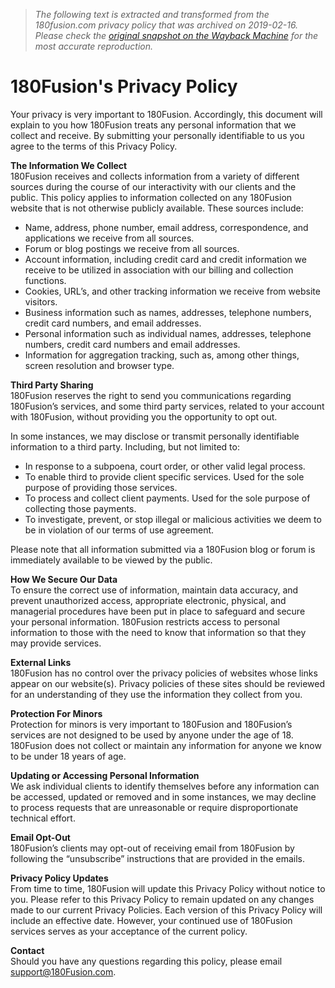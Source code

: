 > *The following text is extracted and transformed from the 180fusion.com privacy policy that was archived on 2019-02-16. Please check the [original snapshot on the Wayback Machine](https://web.archive.org/web/20190216095900id_/https%3A//www.180fusion.com/privacy-policy) for the most accurate reproduction.*

# 180Fusion's Privacy Policy

Your privacy is very important to 180Fusion. Accordingly, this document will explain to you how 180Fusion treats any personal information that we collect and receive. By submitting your personally identifiable to us you agree to the terms of this Privacy Policy.

**The Information We Collect**  
180Fusion receives and collects information from a variety of different sources during the course of our interactivity with our clients and the public. This policy applies to information collected on any 180Fusion website that is not otherwise publicly available. These sources include:

  * Name, address, phone number, email address, correspondence, and applications we receive from all sources.
  * Forum or blog postings we receive from all sources.
  * Account information, including credit card and credit information we receive to be utilized in association with our billing and collection functions.
  * Cookies, URL’s, and other tracking information we receive from website visitors.
  * Business information such as names, addresses, telephone numbers, credit card numbers, and email addresses.
  * Personal information such as individual names, addresses, telephone numbers, credit card numbers and email addresses.
  * Information for aggregation tracking, such as, among other things, screen resolution and browser type.



**Third Party Sharing**  
180Fusion reserves the right to send you communications regarding 180Fusion’s services, and some third party services, related to your account with 180Fusion, without providing you the opportunity to opt out.

In some instances, we may disclose or transmit personally identifiable information to a third party. Including, but not limited to:

  * In response to a subpoena, court order, or other valid legal process.
  * To enable third to provide client specific services. Used for the sole purpose of providing those services.
  * To process and collect client payments. Used for the sole purpose of collecting those payments.
  * To investigate, prevent, or stop illegal or malicious activities we deem to be in violation of our terms of use agreement.



Please note that all information submitted via a 180Fusion blog or forum is immediately available to be viewed by the public.

**How We Secure Our Data**  
To ensure the correct use of information, maintain data accuracy, and prevent unauthorized access, appropriate electronic, physical, and managerial procedures have been put in place to safeguard and secure your personal information. 180Fusion restricts access to personal information to those with the need to know that information so that they may provide services.

**External Links**  
180Fusion has no control over the privacy policies of websites whose links appear on our website(s). Privacy policies of these sites should be reviewed for an understanding of they use the information they collect from you.

**Protection For Minors**  
Protection for minors is very important to 180Fusion and 180Fusion’s services are not designed to be used by anyone under the age of 18. 180Fusion does not collect or maintain any information for anyone we know to be under 18 years of age.

**Updating or Accessing Personal Information**  
We ask individual clients to identify themselves before any information can be accessed, updated or removed and in some instances, we may decline to process requests that are unreasonable or require disproportionate technical effort.

**Email Opt-Out**  
180Fusion’s clients may opt-out of receiving email from 180Fusion by following the “unsubscribe” instructions that are provided in the emails.

**Privacy Policy Updates**  
From time to time, 180Fusion will update this Privacy Policy without notice to you. Please refer to this Privacy Policy to remain updated on any changes made to our current Privacy Policies. Each version of this Privacy Policy will include an effective date. However, your continued use of 180Fusion services serves as your acceptance of the current policy.

**Contact**  
Should you have any questions regarding this policy, please email [support@180Fusion.com](mailto:support@180Fusion.com).
